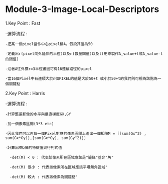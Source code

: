 # Module-3-Image-Local-Descriptors


1.Key Point : Fast

  -運算流程 : 
    
    -把某一個pixel當作中心pixel稱A，假設其值為50
    
    -定義出r(pixel向外延伸的半徑)以及n(數量閾值)以及t(用來製作A_value+t或A_value-t的閾值)
    
    -沿著A往外擴r=3半徑畫圓可得16連續路徑的pixel
    
    -當16個Pixel中有連續大於n個PIXEL的值是大於50+t 或小於50+t的我們則可視為該點為一個關鍵點


2.Key Point : Harris
  
  -運算流程 : 
    
    -計算整張影像的水平與垂直梯度GX,GY
    
    -找一個像素區間(3*3 etc)
    
    -因此我們可以再每一個Pixel對應的像素區間上產出一個矩陣M = [[sum(Gx^2) , sum(Gx*Gy)],[sum(Gx*Gy), sum(Gy^2)]]
    
    -計算出M矩陣的特徵值與行列式值
    
      -det(M) < 0 : 代表該像素所在區域應該是"邊緣"並非"角"
      
      -det(M) 很小 : 代表該像素所在區域應該平坦無角區域"
      
      -det(M) 較大 : 代表該像素為關鍵點"
      






